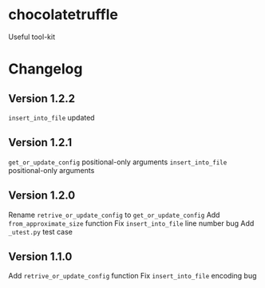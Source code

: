 # chocolatetruffle
Useful tool-kit

# Changelog
## Version 1.2.2
`insert_into_file` updated

## Version 1.2.1
`get_or_update_config` positional-only arguments
`insert_into_file` positional-only arguments

## Version 1.2.0
Rename `retrive_or_update_config` to `get_or_update_config`
Add `from_approximate_size` function
Fix `insert_into_file` line number bug
Add `_utest.py` test case

## Version 1.1.0
Add `retrive_or_update_config` function
Fix `insert_into_file` encoding bug
